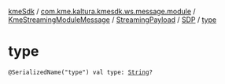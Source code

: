 [kmeSdk](../../../../index.md) / [com.kme.kaltura.kmesdk.ws.message.module](../../../index.md) / [KmeStreamingModuleMessage](../../index.md) / [StreamingPayload](../index.md) / [SDP](index.md) / [type](./type.md)

# type

`@SerializedName("type") val type: `[`String`](https://kotlinlang.org/api/latest/jvm/stdlib/kotlin/-string/index.html)`?`